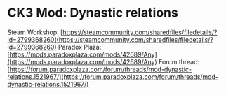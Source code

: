 
# CK3 Mod: Dynastic relations

Steam Workshop: [https://steamcommunity.com/sharedfiles/filedetails/?id=2799368260](https://steamcommunity.com/sharedfiles/filedetails/?id=2799368260)
Paradox Plaza: [https://mods.paradoxplaza.com/mods/42689/Any](https://mods.paradoxplaza.com/mods/42689/Any)
Forum thread:  [https://forum.paradoxplaza.com/forum/threads/mod-dynastic-relations.1521967/](https://forum.paradoxplaza.com/forum/threads/mod-dynastic-relations.1521967/)

